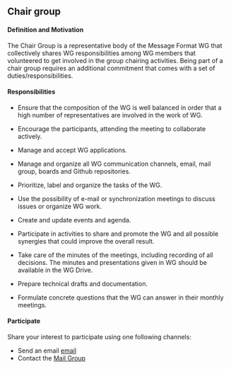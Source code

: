 ## Chair group

#### Definition and Motivation

The Chair Group is a representative body of the Message Format WG that collectively shares WG responsibilities among WG members that volunteered to get involved in the group chairing activities. Being part of a chair group requires an additional commitment that comes with a set of duties/responsibilities.

#### Responsibilities

- Ensure that the composition of the WG is well balanced in order that a high number of representatives are involved in the work of WG.

- Encourage the participants, attending the meeting to collaborate actively.

- Manage and accept WG applications.

- Manage and organize all WG communication channels, email, mail group, boards and Github repositories.
  
- Prioritize, label and organize the tasks of the WG.

- Use the possibility of e-mail or  synchronization meetings to discuss issues or organize WG work.

- Create and update events and agenda.

- Participate in activities to share and promote the WG and all possible synergies that could improve the overall result.

- Take care of the minutes of the meetings, including recording of all decisions. The minutes and presentations given in WG should be available in the WG Drive.

- Prepare technical drafts and documentation.
  
- Formulate concrete questions that the WG can answer in their monthly meetings.

#### Participate

Share your interest to participate using one following channels:

- Send an email [email](mailto:message-format-chairs@chromium.org)
- Contact the [Mail Group](https://groups.google.com/a/chromium.org/forum/#!forum/message-format-wg)
